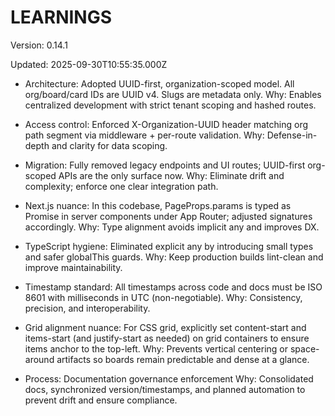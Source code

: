 # LEARNINGS

Version: 0.14.1

Updated: 2025-09-30T10:55:35.000Z

- Architecture: Adopted UUID-first, organization-scoped model. All org/board/card IDs are UUID v4. Slugs are metadata only.
  Why: Enables centralized development with strict tenant scoping and hashed routes.
- Access control: Enforced X-Organization-UUID header matching org path segment via middleware + per-route validation.
  Why: Defense-in-depth and clarity for data scoping.
- Migration: Fully removed legacy endpoints and UI routes; UUID-first org-scoped APIs are the only surface now.
  Why: Eliminate drift and complexity; enforce one clear integration path.
- Next.js nuance: In this codebase, PageProps.params is typed as Promise in server components under App Router; adjusted signatures accordingly.
  Why: Type alignment avoids implicit any and improves DX.
- TypeScript hygiene: Eliminated explicit any by introducing small types and safer globalThis guards.
  Why: Keep production builds lint-clean and improve maintainability.
- Timestamp standard: All timestamps across code and docs must be ISO 8601 with milliseconds in UTC (non-negotiable).
  Why: Consistency, precision, and interoperability.
- Grid alignment nuance: For CSS grid, explicitly set content-start and items-start (and justify-start as needed) on grid containers to ensure items anchor to the top-left.
  Why: Prevents vertical centering or space-around artifacts so boards remain predictable and dense at a glance.

- Process: Documentation governance enforcement
  Why: Consolidated docs, synchronized version/timestamps, and planned automation to prevent drift and ensure compliance.
